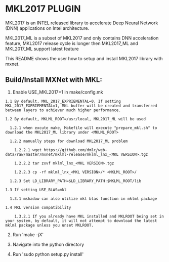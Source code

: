 # MKL2017 PLUGIN

MKL2017 is an INTEL released library to accelerate Deep Neural Network (DNN) applications on Intel architecture.

MKL2017_ML is a subset of MKL2017 and only contains DNN acceleration feature, MKL2017 release cycle is longer then MKL2017_ML and MKL2017_ML support latest feature

This README shows the user how to setup and install MKL2017 library with mxnet.

## Build/Install MXNet with MKL:

  1. Enable USE_MKL2017=1 in make/config.mk

    1.1 By default, MKL_2017_EXPRIEMENTAL=0. If setting MKL_2017_EXPRIEMENTAL=1, MKL buffer will be created and transferred between layers to achiever much higher performance.

    1.2 By default, MKLML_ROOT=/usr/local, MKL2017_ML will be used

      1.2.1 when excute make, Makefile will execute "prepare_mkl.sh" to download the MKL2017_ML library under <MKLML_ROOT>

      1.2.2 manually steps for download MKL2017_ML problem

        1.2.2.1 wget https://github.com/dmlc/web-data/raw/master/mxnet/mklml-release/mklml_lnx_<MKL VERSION>.tgz

        1.2.2.2 tar zxvf mklml_lnx_<MKL VERSION>.tgz
    
        1.2.2.3 cp -rf mklml_lnx_<MKL VERSION>/* <MKLML_ROOT>/

      1.2.3 Set LD_LIBRARY_PATH=$LD_LIBRARY_PATH:$MKLML_ROOT/lib

    1.3 If setting USE_BLAS=mkl

      1.3.1 mshadow can also utilize mkl blas function in mklml package  

    1.4 MKL version compatibility
        
        1.3.2.1 If you already have MKL installed and MKLROOT being set in your system, by default, it will not attempt to download the latest mklml package unless you unset MKLROOT. 

  2. Run 'make -jX'
       
  3. Navigate into the python directory
  
  4. Run 'sudo python setup.py install'


